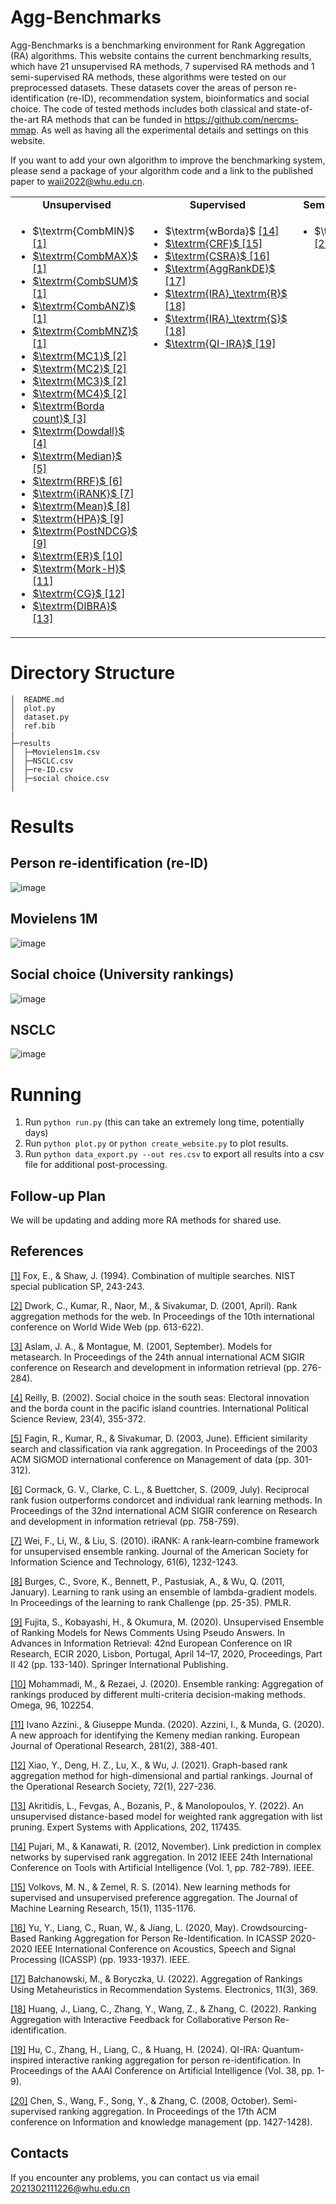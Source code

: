 # Agg-Benchmarks
Agg-Benchmarks is a benchmarking environment for Rank Aggregation (RA) algorithms. This website contains the current benchmarking results, which have 21 unsupervised RA methods, 7 supervised RA methods and 1 semi-supervised RA methods, these algorithms were tested on our preprocessed datasets. These datasets cover the areas of person re-identification (re-ID), recommendation system, bioinformatics and social choice. The code of tested methods includes both classical and state-of-the-art RA methods that can be funded in https://github.com/nercms-mmap. As well as having all the experimental details and settings on this website. 

If you want to add your own algorithm to improve the benchmarking system, please send a package of your algorithm code and a link to the published paper to waii2022@whu.edu.cn.

<table align="center">
    <tbody>
    <tr align="center" valign="bottom">
      <td>
        <b>Unsupervised</b>
      </td>
      <td>
        <b>Supervised</b>
      </td>
      <td>
        <b>Semi-supervised</b>
      </td>
    </tr>
    <tr valign="top">
        <td>
            <ul>
                <li>$\textrm{CombMIN}$ <a href="#Comb">[1]</li>
                <li>$\textrm{CombMAX}$ <a href="#Comb">[1]</li>
                <li>$\textrm{CombSUM}$ <a href="#Comb">[1]</li>
                <li>$\textrm{CombANZ}$ <a href="#Comb">[1]</li>
                <li>$\textrm{CombMNZ}$ <a href="#Comb">[1]</li>
                <li>$\textrm{MC1}$ <a href="#MC">[2]</li>
                <li>$\textrm{MC2}$ <a href="#MC">[2]</li>
                <li>$\textrm{MC3}$ <a href="#MC">[2]</li>
                <li>$\textrm{MC4}$ <a href="#MC">[2]</li>
                <li>$\textrm{Borda count}$ <a href="#Borda">[3]</li>
                <li>$\textrm{Dowdall}$ <a href="#Dowdall">[4]</li>
                <li>$\textrm{Median}$ <a href="#Median">[5]</li>
                <li>$\textrm{RRF}$ <a href="#RRF">[6]</li>
                <li>$\textrm{iRANK}$ <a href="#iRANK">[7]</li>
                <li>$\textrm{Mean}$ <a href="#Mean">[8]</li>
                <li>$\textrm{HPA}$ <a href="#HPA&postNDCG">[9]</li>
                <li>$\textrm{PostNDCG}$ <a href="#HPA&postNDCG">[9]</li>
                <li>$\textrm{ER}$ <a href="#ER">[10]</li>
                <li>$\textrm{Mork-H}$ <a href="#Mork-H">[11]</li>
                <li>$\textrm{CG}$ <a href="#CG">[12]</li>
                <li>$\textrm{DIBRA}$ <a href="#DIBRA">[13]</li>
        </td>
        <td>
            <ul>
                <li>$\textrm{wBorda}$ <a href="#wBorda">[14]</li>
                <li>$\textrm{CRF}$ <a href="#CRF">[15]</li>
                <li>$\textrm{CSRA}$ <a href="#CSRA">[16]</li>
                <li>$\textrm{AggRankDE}$ <a href="#AggRankDe">[17]</li>
                <li>$\textrm{IRA}_\textrm{R}$ <a href="#IRA">[18]</li>
                <li>$\textrm{IRA}_\textrm{S}$ <a href="#IRA">[18]</li>
                <li>$\textrm{QI-IRA}$ <a href="#QIIRA">[19]</li>
        </td>
        <td>
            <ul>
                <li>$\textrm{SSRA}$ <a href="#semi">[20]</li>
        </td>
    </tbody>
</table>

# Directory Structure
```
│  README.md
│  plot.py
│  dataset.py
│  ref.bib
| 
├─results
│  ├─Movielens1m.csv
│  ├─NSCLC.csv
│  ├─re-ID.csv
│  ├─social choice.csv
│      
```

Results
=======

Person re-identification (re-ID)
-----------------
![image](https://github.com/nercms-mmap/Agg-benchmarks/assets/112792945/6feb1181-5c79-4883-9c51-eb6b8e4af8ac)

Movielens 1M
-----------------
![image](https://github.com/nercms-mmap/Agg-benchmarks/assets/112792945/3fab5223-62c3-4141-a9b5-ebd357aa18eb)

Social choice (University rankings)
-----------------
![image](https://github.com/nercms-mmap/Agg-benchmarks/assets/112792945/80bdb710-02ed-4080-9579-3c478ae7f524)

NSCLC
-----------------
![image](https://github.com/nercms-mmap/Agg-benchmarks/assets/112792945/cef9ce8c-39fc-4413-855f-15f017f32ae5)

Running
=======

1. Run `python run.py` (this can take an extremely long time, potentially days)
2. Run `python plot.py` or `python create_website.py` to plot results.
3. Run `python data_export.py --out res.csv` to export all results into a csv file for additional post-processing.

## Follow-up Plan
We will be updating and adding more RA methods for shared use.

## References
<a id="Comb">[[1]](https://books.google.com.tw/books?hl=zh-CN&lr=&id=W8MZAQAAIAAJ&oi=fnd&pg=PA243&dq=Combination+of+multiple+searches.&ots=3XwVWFAQ5n&sig=EGO4Nkeo5BIsfg0HOpiHsnNPjm4&redir_esc=y#v=onepage&q=Combination%20of%20multiple%20searches.&f=false) Fox, E., & Shaw, J. (1994). Combination of multiple searches. NIST special publication SP, 243-243.</a>

<a id="MC">[[2]](https://dl.acm.org/doi/abs/10.1145/371920.372165) Dwork, C., Kumar, R., Naor, M., & Sivakumar, D. (2001, April). Rank aggregation methods for the web. In Proceedings of the 10th international conference on World Wide Web (pp. 613-622).</a>

<a id="Borda">[[3]](https://dl.acm.org/doi/abs/10.1145/383952.384007) Aslam, J. A., & Montague, M. (2001, September). Models for metasearch. In Proceedings of the 24th annual international ACM SIGIR conference on Research and development in information retrieval (pp. 276-284).</a>

<a id="Dowdall">[[4]](https://journals.sagepub.com/doi/abs/10.1177/0192512102023004002) Reilly, B. (2002). Social choice in the south seas: Electoral innovation and the borda count in the pacific island countries. International Political Science Review, 23(4), 355-372.</a>

<a id="Median">[[5]](https://dl.acm.org/doi/abs/10.1145/872757.872795) Fagin, R., Kumar, R., & Sivakumar, D. (2003, June). Efficient similarity search and classification via rank aggregation. In Proceedings of the 2003 ACM SIGMOD international conference on Management of data (pp. 301-312).</a>

<a id="RRF">[[6]](https://dl.acm.org/doi/abs/10.1145/1571941.1572114) Cormack, G. V., Clarke, C. L., & Buettcher, S. (2009, July). Reciprocal rank fusion outperforms condorcet and individual rank learning methods. In Proceedings of the 32nd international ACM SIGIR conference on Research and development in information retrieval (pp. 758-759).</a>

<a id="iRANK">[[7]](https://asistdl.onlinelibrary.wiley.com/doi/abs/10.1002/asi.21296) Wei, F., Li, W., & Liu, S. (2010). iRANK: A rank‐learn‐combine framework for unsupervised ensemble ranking. Journal of the American Society for Information Science and Technology, 61(6), 1232-1243.</a>

<a id="Mean">[[8]](https://proceedings.mlr.press/v14/burges11a/burges11a.pdf) Burges, C., Svore, K., Bennett, P., Pastusiak, A., & Wu, Q. (2011, January). Learning to rank using an ensemble of lambda-gradient models. In Proceedings of the learning to rank Challenge (pp. 25-35). PMLR.</a>

<a id="HPA&postNDCG">[[9]](https://link.springer.com/chapter/10.1007/978-3-030-45442-5_17) Fujita, S., Kobayashi, H., & Okumura, M. (2020). Unsupervised Ensemble of Ranking Models for News Comments Using Pseudo Answers. In Advances in Information Retrieval: 42nd European Conference on IR Research, ECIR 2020, Lisbon, Portugal, April 14–17, 2020, Proceedings, Part II 42 (pp. 133-140). Springer International Publishing.</a>

<a id="ER">[[10]](https://www.sciencedirect.com/science/article/pii/S0305048319308448) Mohammadi, M., & Rezaei, J. (2020). Ensemble ranking: Aggregation of rankings produced by different multi-criteria decision-making methods. Omega, 96, 102254.</a>

<a id="Mork-H">[[11]](https://www.sciencedirect.com/science/article/abs/pii/S0377221719307039) Ivano Azzini., & Giuseppe Munda. (2020). Azzini, I., & Munda, G. (2020). A new approach for identifying the Kemeny median ranking. European Journal of Operational Research, 281(2), 388-401. </a>

<a id="CG">[[12]](https://www.tandfonline.com/doi/abs/10.1080/01605682.2019.1657365) Xiao, Y., Deng, H. Z., Lu, X., & Wu, J. (2021). Graph-based rank aggregation method for high-dimensional and partial rankings. Journal of the Operational Research Society, 72(1), 227-236.</a>

<a id="DIBRA">[[13]](https://www.sciencedirect.com/science/article/abs/pii/S0957417422007710) Akritidis, L., Fevgas, A., Bozanis, P., & Manolopoulos, Y. (2022). An unsupervised distance-based model for weighted rank aggregation with list pruning. Expert Systems with Applications, 202, 117435.</a>

<a id="wBorda">[[14]](https://ieeexplore.ieee.org/abstract/document/6495123) Pujari, M., & Kanawati, R. (2012, November). Link prediction in complex networks by supervised rank aggregation. In 2012 IEEE 24th International Conference on Tools with Artificial Intelligence (Vol. 1, pp. 782-789). IEEE.</a>

<a id="CRF">[[15]](https://www.jmlr.org/papers/volume15/volkovs14a/volkovs14a.pdf) Volkovs, M. N., & Zemel, R. S. (2014). New learning methods for supervised and unsupervised preference aggregation. The Journal of Machine Learning Research, 15(1), 1135-1176.</a>

<a id="CSRA">[[16]](https://ieeexplore.ieee.org/abstract/document/9053496) Yu, Y., Liang, C., Ruan, W., & Jiang, L. (2020, May). Crowdsourcing-Based Ranking Aggregation for Person Re-Identification. In ICASSP 2020-2020 IEEE International Conference on Acoustics, Speech and Signal Processing (ICASSP) (pp. 1933-1937). IEEE.</a>

<a id="AggRankDe">[[17]](https://www.mdpi.com/2079-9292/11/3/369) Bałchanowski, M., & Boryczka, U. (2022). Aggregation of Rankings Using Metaheuristics in Recommendation Systems. Electronics, 11(3), 369.</a>

<a id="IRA">[[18]](https://bmvc2022.mpi-inf.mpg.de/0386.pdf) Huang, J., Liang, C., Zhang, Y., Wang, Z., & Zhang, C. (2022). Ranking Aggregation with Interactive Feedback for Collaborative Person Re-identification.</a>

<a id="QIIRA">[[19]](https://aaai.org/wp-content/uploads/2024/01/AAAI_Main-Track_2024-01-04.pdf) Hu, C., Zhang, H., Liang, C., & Huang, H. (2024). QI-IRA: Quantum-inspired interactive ranking aggregation for person re-identification. In Proceedings of the AAAI Conference on Artificial Intelligence (Vol. 38, pp. 1-9).</a>

<a id="semi">[[20]](https://dl.acm.org/doi/abs/10.1145/1458082.1458315) Chen, S., Wang, F., Song, Y., & Zhang, C. (2008, October). Semi-supervised ranking aggregation. In Proceedings of the 17th ACM conference on Information and knowledge management (pp. 1427-1428).</a>

 ## Contacts

 If you encounter any problems, you can contact us via email 2021302111226@whu.edu.cn
